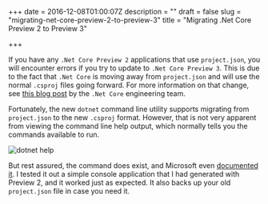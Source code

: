 +++
date = 2016-12-08T01:00:07Z
description = ""
draft = false
slug = "migrating-net-core-preview-2-to-preview-3"
title = "Migrating .Net Core Preview 2 to Preview 3"

+++


If you have any `.Net Core Preview 2` applications that use `project.json`, you will encounter errors if you try to update to `.Net Core Preview 3`. This is due to the fact that `.Net Core` is moving away from `project.json` and will use the normal `.csproj` files going forward. For more information on that change, see [this blog post](https://blogs.msdn.microsoft.com/dotnet/2016/05/23/changes-to-project-json/) by the `.Net Core` engineering team.

Fortunately, the new `dotnet` command line utility supports migrating from `project.json` to the new `.csproj` format. However, that is not very apparent from viewing the command line help output, which normally tells you the commands available to run.

![dotnet help](https://static.codecisions.com/dotnet.png)

But rest assured, the command does exist, and Microsoft even [documented it](https://docs.microsoft.com/en-us/dotnet/articles/core/preview3/tools/dotnet-migrate). I tested it out a simple console application that I had generated with Preview 2, and it worked just as expected. It also backs up your old `project.json` file in case you need it.

